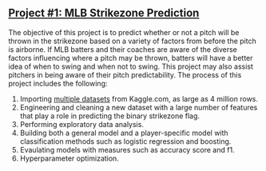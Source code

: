## [Project #1: MLB Strikezone Prediction](https://github.com/etsc9287/Strikezone-Project)

The objective of this project is to predict whether or not a pitch will be thrown in the strikezone based on a variety of factors from before the pitch is airborne. 
If MLB batters and their coaches are aware of the diverse factors influencing where a pitch may be thrown, batters will have a better idea of when to swing and when not to swing.  This project may also assist pitchers in being aware of their pitch predictability.  The process of this project includes the following:

1. Importing [multiple datasets](https://www.kaggle.com/pschale/mlb-pitch-data-20152018) from Kaggle.com, as large as 4 million rows.
2. Engineering and cleaning a new dataset with a large number of features that play a role in predicting the binary strikezone flag.
3. Performing exploratory data analysis.
4. Building both a general model and a player-specific model with classification methods such as logistic regression and boosting.
5. Evaulating models with measures such as accuracy score and f1.
6. Hyperparameter optimization.


